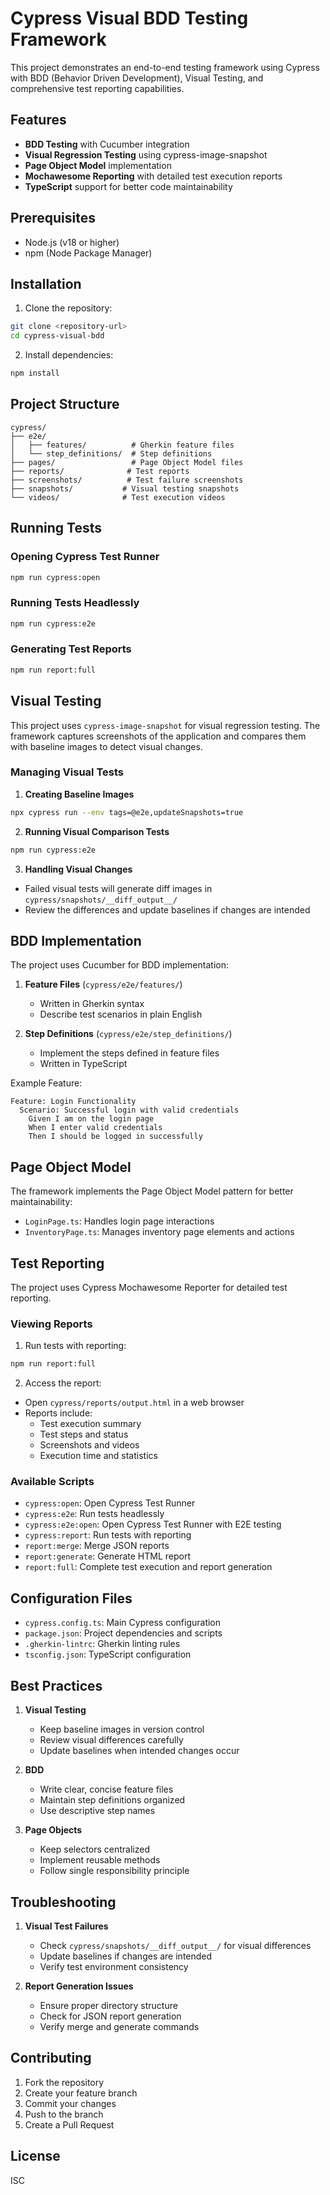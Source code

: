 # Cypress Visual BDD Testing Framework

This project demonstrates an end-to-end testing framework using Cypress with BDD (Behavior Driven Development), Visual Testing, and comprehensive test reporting capabilities.

## Features

- **BDD Testing** with Cucumber integration
- **Visual Regression Testing** using cypress-image-snapshot
- **Page Object Model** implementation
- **Mochawesome Reporting** with detailed test execution reports
- **TypeScript** support for better code maintainability

## Prerequisites

- Node.js (v18 or higher)
- npm (Node Package Manager)

## Installation

1. Clone the repository:
```bash
git clone <repository-url>
cd cypress-visual-bdd
```

2. Install dependencies:
```bash
npm install
```

## Project Structure

```
cypress/
├── e2e/
│   ├── features/          # Gherkin feature files
│   └── step_definitions/  # Step definitions
├── pages/                 # Page Object Model files
├── reports/              # Test reports
├── screenshots/          # Test failure screenshots
├── snapshots/           # Visual testing snapshots
└── videos/              # Test execution videos
```

## Running Tests

### Opening Cypress Test Runner
```bash
npm run cypress:open
```

### Running Tests Headlessly
```bash
npm run cypress:e2e
```

### Generating Test Reports
```bash
npm run report:full
```

## Visual Testing

This project uses `cypress-image-snapshot` for visual regression testing. The framework captures screenshots of the application and compares them with baseline images to detect visual changes.

### Managing Visual Tests

1. **Creating Baseline Images**
```bash
npx cypress run --env tags=@e2e,updateSnapshots=true
```

2. **Running Visual Comparison Tests**
```bash
npm run cypress:e2e
```

3. **Handling Visual Changes**
- Failed visual tests will generate diff images in `cypress/snapshots/__diff_output__/`
- Review the differences and update baselines if changes are intended

## BDD Implementation

The project uses Cucumber for BDD implementation:

1. **Feature Files** (`cypress/e2e/features/`)
   - Written in Gherkin syntax
   - Describe test scenarios in plain English

2. **Step Definitions** (`cypress/e2e/step_definitions/`)
   - Implement the steps defined in feature files
   - Written in TypeScript

Example Feature:
```gherkin
Feature: Login Functionality
  Scenario: Successful login with valid credentials
    Given I am on the login page
    When I enter valid credentials
    Then I should be logged in successfully
```

## Page Object Model

The framework implements the Page Object Model pattern for better maintainability:

- `LoginPage.ts`: Handles login page interactions
- `InventoryPage.ts`: Manages inventory page elements and actions

## Test Reporting

The project uses Cypress Mochawesome Reporter for detailed test reporting.

### Viewing Reports

1. Run tests with reporting:
```bash
npm run report:full
```

2. Access the report:
- Open `cypress/reports/output.html` in a web browser
- Reports include:
  - Test execution summary
  - Test steps and status
  - Screenshots and videos
  - Execution time and statistics

### Available Scripts

- `cypress:open`: Open Cypress Test Runner
- `cypress:e2e`: Run tests headlessly
- `cypress:e2e:open`: Open Cypress Test Runner with E2E testing
- `cypress:report`: Run tests with reporting
- `report:merge`: Merge JSON reports
- `report:generate`: Generate HTML report
- `report:full`: Complete test execution and report generation

## Configuration Files

- `cypress.config.ts`: Main Cypress configuration
- `package.json`: Project dependencies and scripts
- `.gherkin-lintrc`: Gherkin linting rules
- `tsconfig.json`: TypeScript configuration

## Best Practices

1. **Visual Testing**
   - Keep baseline images in version control
   - Review visual differences carefully
   - Update baselines when intended changes occur

2. **BDD**
   - Write clear, concise feature files
   - Maintain step definitions organized
   - Use descriptive step names

3. **Page Objects**
   - Keep selectors centralized
   - Implement reusable methods
   - Follow single responsibility principle

## Troubleshooting

1. **Visual Test Failures**
   - Check `cypress/snapshots/__diff_output__/` for visual differences
   - Update baselines if changes are intended
   - Verify test environment consistency

2. **Report Generation Issues**
   - Ensure proper directory structure
   - Check for JSON report generation
   - Verify merge and generate commands

## Contributing

1. Fork the repository
2. Create your feature branch
3. Commit your changes
4. Push to the branch
5. Create a Pull Request

## License

ISC 